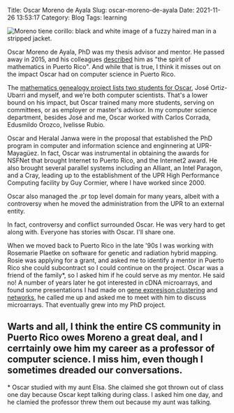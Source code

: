 Title: Oscar Moreno de Ayala
Slug: oscar-moreno-de-ayala
Date: 2021-11-26 13:53:17
Category: Blog
Tags: learning

![Moreno tiene corillo: black and white image of a fuzzy haired man in a stripped jacket.]({static}/images/moreno-corillo.svg)

Oscar Moreno de Ayala, PhD was my thesis advisor and mentor. He passed away in
2015, and his colleagues
[described](https://www.cienciapr.org/es/external-news/oscar-moreno-el-espiritu-de-las-matematicas-en-puerto-rico)
him as "the spirit of mathematics in Puerto Rico". And while that is true, I
think it misses out on the impact Oscar had on computer science in Puerto Rico.

The [mathematics genealogy project lists two students for
Oscar](https://genealogy.math.ndsu.nodak.edu/id.php?id=31447), José Ortiz-Ubarri
and myself, and we're both computer scientists. That's a lower bound on his
impact, but Oscar trained many more students, serving on committees, or as
employer or master's advisor. In my computer science department, besides José
and me, Oscar worked with Carlos Corrada, Edusmildo Orozco, Ivelisse Rubio.

Oscar and Heralal Janwa were in the proposal that established the PhD program in
computer and information science and enginnering at UPR-Mayagüez. In fact, Oscar
was instrumental in obtaining the awards for NSFNet that brought Internet to
Puerto Rico, and the Internet2 award. He also brought several parallel systems
including an Alliant, an Intel Paragon, and a Cray, leading up to the
establishment of the UPR High Performance Computing facility by Guy Cormier,
where I have worked since 2000.

Oscar also managed the .pr top level domain for many years, albeit with a
controversy when he moved the administration from the UPR to an external entity.

In fact, controversy and conflict surrounded Oscar. He was very hard to get along with. Everyone has stories with Oscar. I'll share one.

When we moved back to Puerto Rico in the late '90s I was working with Rosemarie
Plaetke on software for genetic and radiation hybrid mapping. Rosie was applying
for a grant, and asked me to identify a mentor in Puerto Rico she could
subcontract so I could continue on the project. Oscar was a friend of the
family*, so I asked him if he could serve as my mentor. He said no! A number of
years later he got interested in cDNA microarrays, and found some presentations
I had made on [gene expresison
clustering](https://www.hpcf.upr.edu/~humberto/slides.sh/ma-cluster/index.html)
and
[networks](https://www.hpcf.upr.edu/~humberto/slides.sh/ma-networks/index.html),
he called me up and asked me to meet with him to discuss microarrays. That
eventually grew into my PhD project.

Warts and all, I think the entire CS community in Puerto Rico owes Moreno a
great deal, and I cerrtainly owe him my career as a professor of computer
science. I miss him, even though I sometimes dreaded our conversations.
---
\* Oscar studied with my aunt Elsa. She claimed she got thrown out of class one
  day because Oscar kept talking during class. I asked him one day, and he
  clamied the professor threw them out because my aunt was talking.
